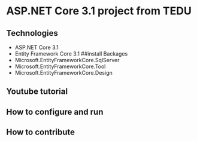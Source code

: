 # ASP.NET Core 3.1 project from TEDU
## Technologies
- ASP.NET Core 3.1 
- Entity Framework Core 3.1
##install Backages
- Microsoft.EntityFrameworkCore.SqlServer
- Microsoft.EntityFrameworkCore.Tool
- Microsoft.EntityFrameworkCore.Design
## Youtube tutorial
## How to configure and run
## How to contribute
